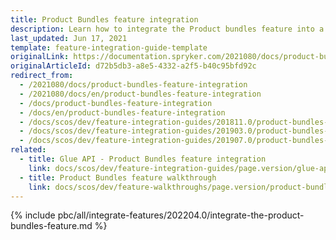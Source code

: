 ```yaml
---
title: Product Bundles feature integration
description: Learn how to integrate the Product bundles feature into a Spryker project.
last_updated: Jun 17, 2021
template: feature-integration-guide-template
originalLink: https://documentation.spryker.com/2021080/docs/product-bundles-feature-integration
originalArticleId: d72b5db3-a8e5-4332-a2f5-b40c95bfd92c
redirect_from:
  - /2021080/docs/product-bundles-feature-integration
  - /2021080/docs/en/product-bundles-feature-integration
  - /docs/product-bundles-feature-integration
  - /docs/en/product-bundles-feature-integration
  - /docs/scos/dev/feature-integration-guides/201811.0/product-bundles-feature-integration.html
  - /docs/scos/dev/feature-integration-guides/201903.0/product-bundles-feature-integration.html
  - /docs/scos/dev/feature-integration-guides/201907.0/product-bundles-feature-integration.html
related:
  - title: Glue API - Product Bundles feature integration
    link: docs/scos/dev/feature-integration-guides/page.version/glue-api/glue-api-product-bundles-feature-integration.html
  - title: Product Bundles feature walkthrough
    link: docs/scos/dev/feature-walkthroughs/page.version/product-bundles-feature-walkthrough.html
---
```


{% include pbc/all/integrate-features/202204.0/integrate-the-product-bundles-feature.md %} <!-- To edit, see /_includes/pbc/all/integrate-features/202204.0/integrate-the-product-bundles-feature.md -->
